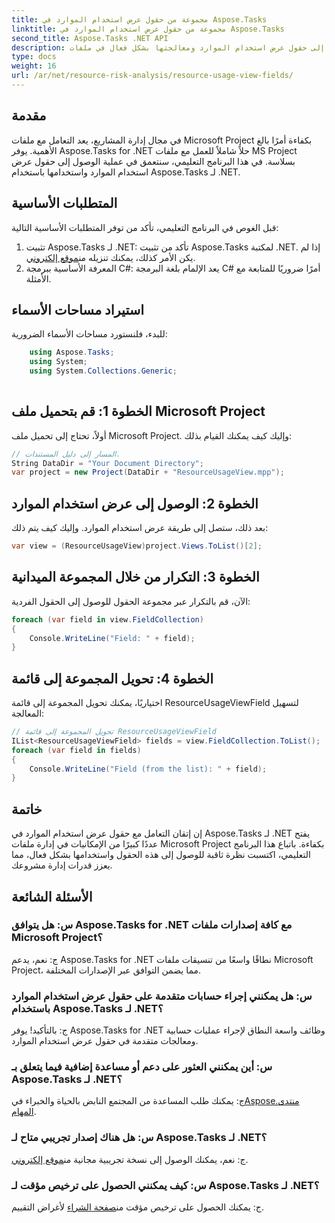 ```yaml
---
title: مجموعة من حقول عرض استخدام الموارد في Aspose.Tasks
linktitle: مجموعة من حقول عرض استخدام الموارد في Aspose.Tasks
second_title: Aspose.Tasks .NET API
description: تعرف على كيفية الوصول إلى حقول عرض استخدام الموارد ومعالجتها بشكل فعال في ملفات Microsoft Project باستخدام Aspose.Tasks لـ .NET.
type: docs
weight: 16
url: /ar/net/resource-risk-analysis/resource-usage-view-fields/
---
```

## مقدمة
في مجال إدارة المشاريع، يعد التعامل مع ملفات Microsoft Project بكفاءة أمرًا بالغ الأهمية. يوفر Aspose.Tasks for .NET حلاً شاملاً للعمل مع ملفات MS Project بسلاسة. في هذا البرنامج التعليمي، سنتعمق في عملية الوصول إلى حقول عرض استخدام الموارد واستخدامها باستخدام Aspose.Tasks لـ .NET.
## المتطلبات الأساسية
قبل الغوص في البرنامج التعليمي، تأكد من توفر المتطلبات الأساسية التالية:
1.  تثبيت Aspose.Tasks لـ .NET: تأكد من تثبيت Aspose.Tasks لمكتبة .NET. إذا لم يكن الأمر كذلك، يمكنك تنزيله من[موقع إلكتروني](https://releases.aspose.com/tasks/net/).
2. المعرفة الأساسية ببرمجة C#: يعد الإلمام بلغة البرمجة C# أمرًا ضروريًا للمتابعة مع الأمثلة.

## استيراد مساحات الأسماء
للبدء، فلنستورد مساحات الأسماء الضرورية:
```csharp
    using Aspose.Tasks;
    using System;
    using System.Collections.Generic;
    
```

## الخطوة 1: قم بتحميل ملف Microsoft Project
أولاً، تحتاج إلى تحميل ملف Microsoft Project. وإليك كيف يمكنك القيام بذلك:
```csharp
// المسار إلى دليل المستندات.
String DataDir = "Your Document Directory";
var project = new Project(DataDir + "ResourceUsageView.mpp");
```
## الخطوة 2: الوصول إلى عرض استخدام الموارد
بعد ذلك، ستصل إلى طريقة عرض استخدام الموارد. وإليك كيف يتم ذلك:
```csharp
var view = (ResourceUsageView)project.Views.ToList()[2];
```
## الخطوة 3: التكرار من خلال المجموعة الميدانية
الآن، قم بالتكرار عبر مجموعة الحقول للوصول إلى الحقول الفردية:
```csharp
foreach (var field in view.FieldCollection)
{
    Console.WriteLine("Field: " + field);
}
```
## الخطوة 4: تحويل المجموعة إلى قائمة
اختياريًا، يمكنك تحويل المجموعة إلى قائمة ResourceUsageViewField لتسهيل المعالجة:
```csharp
// تحويل المجموعة إلى قائمة ResourceUsageViewField
IList<ResourceUsageViewField> fields = view.FieldCollection.ToList();
foreach (var field in fields)
{
    Console.WriteLine("Field (from the list): " + field);
}
```

## خاتمة
إن إتقان التعامل مع حقول عرض استخدام الموارد في Aspose.Tasks لـ .NET يفتح عددًا كبيرًا من الإمكانيات في إدارة ملفات Microsoft Project بكفاءة. باتباع هذا البرنامج التعليمي، اكتسبت نظرة ثاقبة للوصول إلى هذه الحقول واستخدامها بشكل فعال، مما يعزز قدرات إدارة مشروعك.
## الأسئلة الشائعة
### س: هل يتوافق Aspose.Tasks for .NET مع كافة إصدارات ملفات Microsoft Project؟
ج: نعم، يدعم Aspose.Tasks for .NET نطاقًا واسعًا من تنسيقات ملفات Microsoft Project، مما يضمن التوافق عبر الإصدارات المختلفة.
### س: هل يمكنني إجراء حسابات متقدمة على حقول عرض استخدام الموارد باستخدام Aspose.Tasks لـ .NET؟
ج: بالتأكيد! يوفر Aspose.Tasks for .NET وظائف واسعة النطاق لإجراء عمليات حسابية ومعالجات متقدمة في حقول عرض استخدام الموارد.
### س: أين يمكنني العثور على دعم أو مساعدة إضافية فيما يتعلق بـ Aspose.Tasks لـ .NET؟
 ج: يمكنك طلب المساعدة من المجتمع النابض بالحياة والخبراء في[Aspose.منتدى المهام](https://forum.aspose.com/c/tasks/15).
### س: هل هناك إصدار تجريبي متاح لـ Aspose.Tasks لـ .NET؟
 ج: نعم، يمكنك الوصول إلى نسخة تجريبية مجانية من[موقع إلكتروني](https://releases.aspose.com/).
### س: كيف يمكنني الحصول على ترخيص مؤقت لـ Aspose.Tasks لـ .NET؟
 ج: يمكنك الحصول على ترخيص مؤقت من[صفحة الشراء](https://purchase.aspose.com/temporary-license/) لأغراض التقييم.